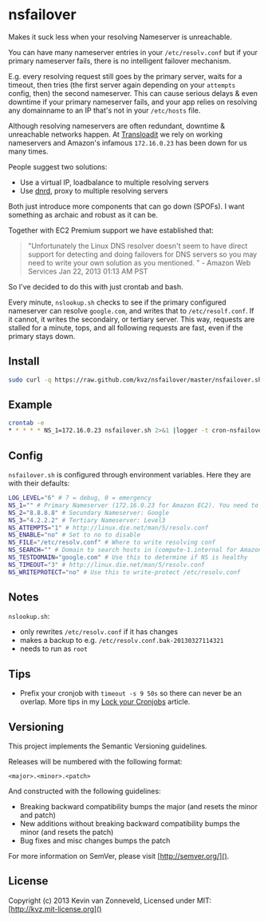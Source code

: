 # nsfailover

Makes it suck less when your resolving Nameserver is unreachable.

You can have many nameserver entries in your `/etc/resolv.conf`
but if your primary nameserver fails, there is no intelligent
failover mechanism.

E.g. every resolving request still goes by
the primary server, waits for a timeout, then tries (the first server again
depending on your `attempts` config, then) the second
nameserver. This can cause serious delays & even downtime if your
primary nameserver fails, and your app relies on resolving any domainname
to an IP that's not in your `/etc/hosts` file.

Although resolving nameservers are often redundant, downtime & unreachable
networks happen. At [Transloadit](http://transloadit.com) we rely on working
nameservers and Amazon's infamous `172.16.0.23` has been down for us
many times.

People suggest two solutions:

 - Use a virtual IP, loadbalance to multiple resolving servers
 - Use [dnrd](http://dnrd.sourceforge.net/), proxy to multiple resolving servers

Both just introduce more components that can go down (SPOFs). 
I want something as archaic and robust as it can be.

Together with EC2 Premium support we have established that:

> "Unfortunately the Linux DNS resolver doesn't seem to have direct
support for detecting and doing failovers for DNS servers so you 
may need to write your own solution as you mentioned. " - Amazon Web Services Jan 22, 2013 01:13 AM PST

So I've decided to do this with just crontab and bash.

Every minute, `nslookup.sh` checks to see if the primary configured nameserver
can resolve `google.com`, and writes that to `/etc/resolf.conf`.
If it cannot, it writes the secondairy, or tertiary server.
This way, requests are stalled for a minute, tops, and all following requests
are fast, even if the primary stays down.

## Install

```bash
sudo curl -q https://raw.github.com/kvz/nsfailover/master/nsfailover.sh -o /usr/bin/nsfailover.sh && sudo chmod +x $_
```

## Example

```bash
crontab -e
* * * * * NS_1=172.16.0.23 nsfailover.sh 2>&1 |logger -t cron-nsfailover
```

## Config

`nsfailover.sh` is configured through environment variables.
Here they are with their defaults:


```bash
LOG_LEVEL="6" # 7 = debug, 0 = emergency
NS_1="" # Primary Nameserver (172.16.0.23 for Amazon EC2). You need to set this yourself
NS_2="8.8.8.8" # Secundary Nameserver: Google
NS_3="4.2.2.2" # Tertiary Nameserver: Level3
NS_ATTEMPTS="1" # http://linux.die.net/man/5/resolv.conf
NS_ENABLE="no" # Set to no to disable
NS_FILE="/etc/resolv.conf" # Where to write resolving conf
NS_SEARCH="" # Domain to search hosts in (compute-1.internal for Amazon EC2)
NS_TESTDOMAIN="google.com" # Use this to determine if NS is healthy
NS_TIMEOUT="3" # http://linux.die.net/man/5/resolv.conf
NS_WRITEPROTECT="no" # Use this to write-protect /etc/resolv.conf
```

## Notes

`nslookup.sh`:

- only rewrites `/etc/resolv.conf` if it has changes
- makes a backup to e.g. `/etc/resolv.conf.bak-20130327114321`
- needs to run as `root`

## Tips

- Prefix your cronjob with `timeout -s 9 50s` so there can never be an overlap. 
More tips in my [Lock your Cronjobs](http://kvz.io/blog/2012/12/31/lock-your-cronjobs/) article.

## Versioning

This project implements the Semantic Versioning guidelines.

Releases will be numbered with the following format:

`<major>.<minor>.<patch>`

And constructed with the following guidelines:

* Breaking backward compatibility bumps the major (and resets the minor and patch)
* New additions without breaking backward compatibility bumps the minor (and resets the patch)
* Bug fixes and misc changes bumps the patch

For more information on SemVer, please visit [http://semver.org/]().

## License

Copyright (c) 2013 Kevin van Zonneveld, [](http://kvz.io]) 
Licensed under MIT: [http://kvz.mit-license.org]()



